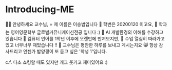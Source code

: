 # Introducing-ME
👍🏻 안녕하세요 교수님,
⭐ 제 이름은 이승범입니다
🪽 학번은 20200120 이고요,
👾 학과는 영어영문학부 글로벌커뮤니케이션전공 입니다 :)
🤭 AI 개발환경의 이해를 수강하고 있습니다
👀 컴퓨터 언어를 1학년 이후에 오랜만에 만져보지만,
👻 수업 열심히 따라가고 있고 너무너무 재밌습니다 !!
💜 교수님은 평안한 하루를 보내고 계시는지요
😸 항상 감사드리고 언젠가 밤양갱이 또 듣고 싶은 '학생 1'입니다. 

c.f. 다소 쇼킹할 때도 있지만 개그 웃기고 재미있어요 :)
